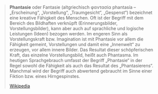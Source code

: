 > **Phantasie** oder Fantasie (altgriechisch φαντασία phantasía – „Erscheinung“, „Vorstellung“, „Traumgesicht“, „Gespenst“) bezeichnet eine kreative Fähigkeit des Menschen. Oft ist der Begriff mit dem Bereich des Bildhaften verknüpft (Erinnerungsbilder, Vorstellungsbilder), kann aber auch auf sprachliche und logische Leistungen (Ideen) bezogen werden. Im engeren Sinn als Vorstellungskraft bzw. Imagination ist mit Phantasie vor allem die Fähigkeit gemeint, Vorstellungen und damit eine „Innenwelt“ zu erzeugen, vor allem innere Bilder. Das Resultat dieser schöpferischen Kraft, das einzelne Vorstellungsbild, heißt auch Phantasma. Im heutigen Sprachgebrauch umfasst der Begriff „Phantasie“ in der Regel sowohl die Fähigkeit als auch das Resultat des „Phantasierens“. Manchmal wird der Begriff auch abwertend gebraucht im Sinne einer Fiktion bzw. eines Hirngespinstes.
>
> [Wikipedia](https://de.wikipedia.org/wiki/Phantasie)